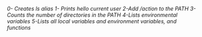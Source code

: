*0- Creates ls alias*
*1- Prints hello current user*
*2-Add /action to the PATH*
*3-Counts the number of directories in the PATH*
*4-Lists environmental variables*
*5-Lists all local variables and environment variables, and functions*
